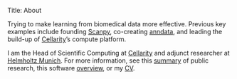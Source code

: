 Title: About

Trying to make learning from biomedical data more effective. Previous key examples include founding [Scanpy](https://scanpy.org/), co-creating [anndata](https://anndata.readthedocs.io/en/latest/), and leading the build-up of [Cellarity](https://cellarity.com/)’s compute platform.

I am the Head of Scientific Computing at [Cellarity](https://cellarity.com/) and adjunct researcher at [Helmholtz Munich](https://helmholtz-munich.de/en). For more information, see this [summary](/research) of public research, this software [overview](/software), or my [CV](/CV.pdf).

<center>
<a href="http://scholar.google.de/citations?user=1FnOtMoAAAAJ"><span class="fa-stack fa-lg"><i class="fa fa-circle fa-stack-2x"></i><i class="ai ai-google-scholar fa-stack-1x fa-inverse"></i></span></a>
<a href="https://twitter.com/falexwolf"><span class="fa-stack fa-lg"><i class="fa fa-circle fa-stack-2x"></i><i class="fa fa-twitter fa-stack-1x fa-inverse"></i></span></a>
<a href="https://github.com/falexwolf"><span class="fa-stack fa-lg"><i class="fa fa-circle fa-stack-2x"></i><i class="fa fa-github fa-stack-1x fa-inverse"></i></span></a>
<a href="https://linkedin.com/in/falexwolf"><span class="fa-stack fa-lg"><i class="fa fa-circle fa-stack-2x"></i><i class="fa fa-linkedin fa-stack-1x fa-inverse"></i></span></a>
<a href="/CV.pdf"><span class="fa-stack fa-lg"><i class="fa fa-circle fa-stack-2x"></i><i class="ai ai-cv fa-stack-1x fa-inverse"></i></span></a>
</center>
